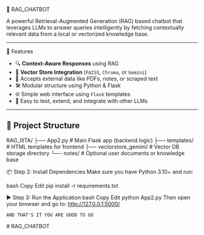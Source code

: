  🤖 RAG_CHATBOT

A powerful Retrieval-Augmented Generation (RAG) based chatbot that leverages LLMs to answer queries intelligently by fetching contextually relevant data from a local or vectorized knowledge base.

---

📌 Features

- 🔍 **Context-Aware Responses** using RAG
- 🧠 **Vector Store Integration** (`FAISS`, `Chroma`, or `Gemini`)
- 📁 Accepts external data like PDFs, notes, or scraped text
- 🛠️ Modular structure using Python & Flask
- 🌐 Simple web interface using `Flask` templates
- 🧪 Easy to test, extend, and integrate with other LLMs

---
 
## 📂 Project Structure

RAG_IIITA/
├── App2.py # Main Flask app (backend logic)
├── templates/ # HTML templates for frontend
├── vectorstore_gemini/ # Vector DB storage directory
└── notes/ # Optional user documents or knowledge base

📦 Step 2: Install Dependencies
Make sure you have Python 3.10+ and run:

bash
Copy
Edit
pip install -r requirements.txt

▶️ Step 3: Run the Application
bash
Copy
Edit
python App2.py
Then open your browser and go to:
http://127.0.0.1:5000/  


    AND THAT'S IT YOU ARE GOOD TO GO
    

#   R A G _ C H A T B O T 
 
 
